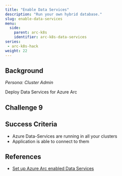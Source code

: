```yaml
---
title: "Enable Data Services"
description: "Run your own hybrid database."
slug: enable-data-services
menu:
  side:
    parent: arc-k8s
    identifier: arc-k8s-data-services
series:
 - arc-k8s-hack
weight: 22
---
```


## Background

*Persona: Cluster Admin*

Deploy Data Services for Azure Arc

## Challenge 9

## Success Criteria

* Azure Data-Services are running in all your clusters
* Application is able to connect to them

## References

* [Set up Azure Arc enabled Data Services](https://docs.microsoft.com/azure/azure-arc/data/create-data-controller-direct-cli)